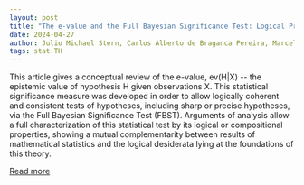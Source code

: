 ```yaml
---
layout: post
title: "The e-value and the Full Bayesian Significance Test: Logical Properties and Philosophical Consequences"
date: 2024-04-27
author: Julio Michael Stern, Carlos Alberto de Braganca Pereira, Marcelo de Souza Lauretto, Luis Gustavo Esteves, Rafael Izbicki, Rafael Bassi Stern, Marcio Alves Diniz, Wagner de Souza Borges
tags: stat.TH
---
```


This article gives a conceptual review of the e-value, ev(H|X) -- the epistemic value of hypothesis H given observations X. This statistical significance measure was developed in order to allow logically coherent and consistent tests of hypotheses, including sharp or precise hypotheses, via the Full Bayesian Significance Test (FBST). Arguments of analysis allow a full characterization of this statistical test by its logical or compositional properties, showing a mutual complementarity between results of mathematical statistics and the logical desiderata lying at the foundations of this theory.

[Read more](https://arxiv.org/abs/2205.08010)